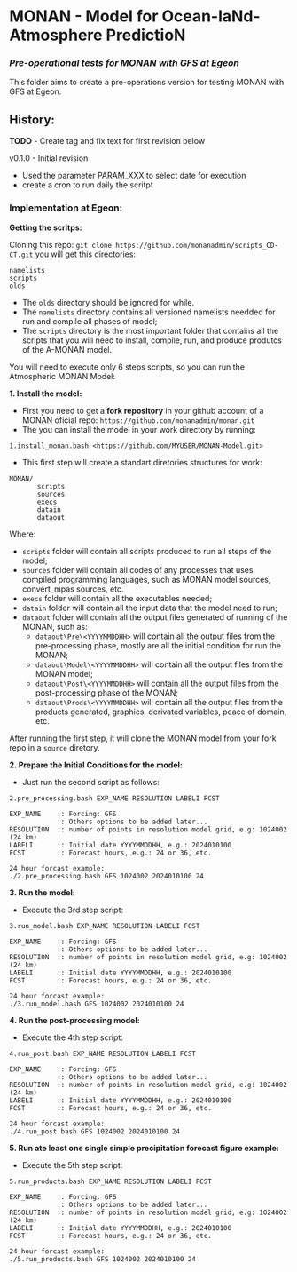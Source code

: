 # MONAN - Model for Ocean-laNd-Atmosphere PredictioN

### *Pre-operational tests for MONAN with GFS at Egeon*

This folder aims to create a pre-operations version for testing MONAN with GFS at Egeon.

## History:

**TODO** - Create tag and fix text for first revision below

v0.1.0 - Initial revision
- Used the parameter PARAM_XXX to select date for execution
- create a cron to run daily the scritpt


### Implementation at Egeon:

**Getting the scritps:**

Cloning this repo: `git clone https://github.com/monanadmin/scripts_CD-CT.git`
you will get this directories:
~~~
namelists
scripts
olds
~~~
- The `olds` directory should be ignored for while.
- The `namelists` directory contains all versioned namelists needded for run and compile all phases of model;
- The `scripts` directory is the most important folder that contains all the scripts that you will need to install, compile, run, and produce produtcs of the A-MONAN model.


You will need to execute only 6 steps scripts, so you can run the Atmospheric MONAN Model:


**1. Install the model:**

- First you need to get a **fork repository** in your github account of a MONAN oficial repo: `https://github.com/monanadmin/monan.git`
- The you can install the model in your work directory by running:

~~~
1.install_monan.bash <https://github.com/MYUSER/MONAN-Model.git>
~~~

- This first step will create a standart diretories structures for work:
~~~
MONAN/
       scripts
       sources
       execs
       datain
       dataout
~~~

Where:
- `scripts` folder will contain all scripts produced to run all steps of the model;
- `sources` folder will contain all codes of any processes that uses compiled programming languages, such as MONAN model sources, convert_mpas sources, etc.
- `execs` folder will contain all the executables needed;
- `datain` folder will contain all the input data that the model need to run;
- `dataout` folder will contain all the output files generated of running of the MONAN, such as:
     - `dataout\Pre\<YYYYMMDDHH>` will contain all the output files from the pre-processing phase, mostly are all the initial condition for run the MONAN;
     - `dataout\Model\<YYYYMMDDHH>` will contain all the output files from the MONAN model;
     - `dataout\Post\<YYYYMMDDHH>` will contain all the output files from the post-processing phase of the MONAN;
     - `dataout\Prods\<YYYYMMDDHH>` will contain all the output files from the products generated, graphics, derivated variables, peace of domain, etc.

After running the first step, it will clone the MONAN model from your fork repo in a `source` diretory.


**2. Prepare the Initial Conditions for the model:**

- Just run the second script as follows:

~~~
2.pre_processing.bash EXP_NAME RESOLUTION LABELI FCST

EXP_NAME    :: Forcing: GFS
            :: Others options to be added later...
RESOLUTION  :: number of points in resolution model grid, e.g: 1024002  (24 km)
LABELI      :: Initial date YYYYMMDDHH, e.g.: 2024010100
FCST        :: Forecast hours, e.g.: 24 or 36, etc.

24 hour forcast example:
./2.pre_processing.bash GFS 1024002 2024010100 24
~~~

**3. Run the model:**

- Execute the 3rd step script:

~~~
3.run_model.bash EXP_NAME RESOLUTION LABELI FCST

EXP_NAME    :: Forcing: GFS
            :: Others options to be added later...
RESOLUTION  :: number of points in resolution model grid, e.g: 1024002  (24 km)
LABELI      :: Initial date YYYYMMDDHH, e.g.: 2024010100
FCST        :: Forecast hours, e.g.: 24 or 36, etc.

24 hour forcast example:
./3.run_model.bash GFS 1024002 2024010100 24
~~~

**4. Run the post-processing model:**

- Execute the 4th step script:

~~~
4.run_post.bash EXP_NAME RESOLUTION LABELI FCST

EXP_NAME    :: Forcing: GFS
            :: Others options to be added later...
RESOLUTION  :: number of points in resolution model grid, e.g: 1024002  (24 km)
LABELI      :: Initial date YYYYMMDDHH, e.g.: 2024010100
FCST        :: Forecast hours, e.g.: 24 or 36, etc.

24 hour forcast example:
./4.run_post.bash GFS 1024002 2024010100 24
~~~

**5. Run ate least one single simple precipitation forecast figure example:**

- Execute the 5th step script:

~~~
5.run_products.bash EXP_NAME RESOLUTION LABELI FCST

EXP_NAME    :: Forcing: GFS
            :: Others options to be added later...
RESOLUTION  :: number of points in resolution model grid, e.g: 1024002  (24 km)
LABELI      :: Initial date YYYYMMDDHH, e.g.: 2024010100
FCST        :: Forecast hours, e.g.: 24 or 36, etc.

24 hour forcast example:
./5.run_products.bash GFS 1024002 2024010100 24
~~~

